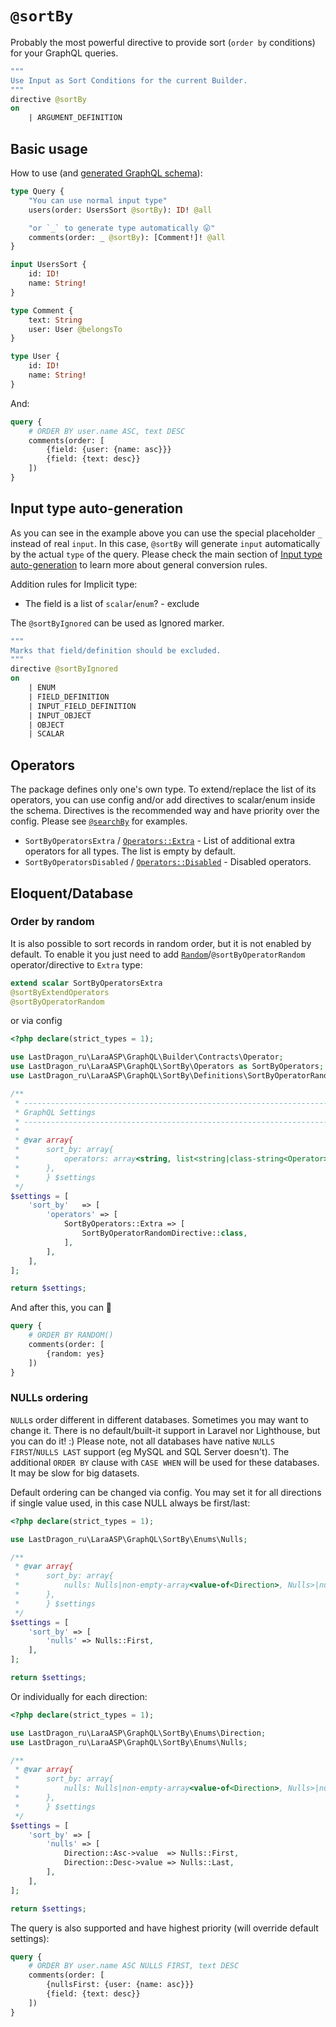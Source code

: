 # `@sortBy`

Probably the most powerful directive to provide sort (`order by` conditions) for your GraphQL queries.

[include:graphql-directive]: @sortBy
[//]: # (start: e2d33c9307e49d5f53ac135415329a0b01b87bd56ea6f0dc6ca4ac9143395ffa)
[//]: # (warning: Generated automatically. Do not edit.)

```graphql
"""
Use Input as Sort Conditions for the current Builder.
"""
directive @sortBy
on
    | ARGUMENT_DEFINITION
```

[//]: # (end: e2d33c9307e49d5f53ac135415329a0b01b87bd56ea6f0dc6ca4ac9143395ffa)

## Basic usage

How to use (and [generated GraphQL schema](../../src/SortBy/Directives/DirectiveTest/Example.expected.graphql)):

[include:example]: ../../src/SortBy/Directives/DirectiveTest/Example.schema.graphql
[//]: # (start: f4e6a88c853cd9b15aa5c3388c1b61148589eddbc18b410b0e846695c5765e4f)
[//]: # (warning: Generated automatically. Do not edit.)

```graphql
type Query {
    "You can use normal input type"
    users(order: UsersSort @sortBy): ID! @all

    "or `_` to generate type automatically 😛"
    comments(order: _ @sortBy): [Comment!]! @all
}

input UsersSort {
    id: ID!
    name: String!
}

type Comment {
    text: String
    user: User @belongsTo
}

type User {
    id: ID!
    name: String!
}
```

[//]: # (end: f4e6a88c853cd9b15aa5c3388c1b61148589eddbc18b410b0e846695c5765e4f)

And:

```graphql
query {
    # ORDER BY user.name ASC, text DESC
    comments(order: [
        {field: {user: {name: asc}}}
        {field: {text: desc}}
    ])
}
```

## Input type auto-generation

As you can see in the example above you can use the special placeholder `_` instead of real `input`. In this case, `@sortBy` will generate `input` automatically by the actual `type` of the query. Please check the main section of [Input type auto-generation](../../README.md#input-type-auto-generation) to learn more about general conversion rules.

Addition rules for Implicit type:

* The field is a list of `scalar`/`enum`? - exclude

The `@sortByIgnored` can be used as Ignored marker.

[include:graphql-directive]: @sortByIgnored
[//]: # (start: a49887f25c9b44ee37b7df8d7fe960d16fcb8a2ddc8681ffad8100c6b4a7462e)
[//]: # (warning: Generated automatically. Do not edit.)

```graphql
"""
Marks that field/definition should be excluded.
"""
directive @sortByIgnored
on
    | ENUM
    | FIELD_DEFINITION
    | INPUT_FIELD_DEFINITION
    | INPUT_OBJECT
    | OBJECT
    | SCALAR
```

[//]: # (end: a49887f25c9b44ee37b7df8d7fe960d16fcb8a2ddc8681ffad8100c6b4a7462e)

## Operators

The package defines only one's own type. To extend/replace the list of its operators, you can use config and/or add directives to scalar/enum inside the schema. Directives is the recommended way and have priority over the config. Please see [`@searchBy`](@searchBy.md#type-operators) for examples.

* `SortByOperatorsExtra` / [`Operators::Extra`](../../src/SortBy/Operators.php) - List of additional extra operators for all types. The list is empty by default.
* `SortByOperatorsDisabled` / [`Operators::Disabled`](../../src/SortBy/Operators.php) - Disabled operators.

## Eloquent/Database

### Order by random

It is also possible to sort records in random order, but it is not enabled by default. To enable it you just need to add [`Random`](../../src/SortBy/Operators/Extra/Random.php)/`@sortByOperatorRandom` operator/directive to `Extra` type:

```graphql
extend scalar SortByOperatorsExtra
@sortByExtendOperators
@sortByOperatorRandom
```

or via config

```php
<?php declare(strict_types = 1);

use LastDragon_ru\LaraASP\GraphQL\Builder\Contracts\Operator;
use LastDragon_ru\LaraASP\GraphQL\SortBy\Operators as SortByOperators;
use LastDragon_ru\LaraASP\GraphQL\SortBy\Definitions\SortByOperatorRandomDirective;

/**
 * -----------------------------------------------------------------------------
 * GraphQL Settings
 * -----------------------------------------------------------------------------
 *
 * @var array{
 *      sort_by: array{
 *          operators: array<string, list<string|class-string<Operator>>>
 *      },
 *      } $settings
 */
$settings = [
    'sort_by'   => [
        'operators' => [
            SortByOperators::Extra => [
                SortByOperatorRandomDirective::class,
            ],
        ],
    ],
];

return $settings;
```

And after this, you can 🎉

```graphql
query {
    # ORDER BY RANDOM()
    comments(order: [
        {random: yes}
    ])
}
```

### NULLs ordering

`NULL`s order different in different databases. Sometimes you may want to change it. There is no default/built-it support in Laravel nor Lighthouse, but you can do it! :) Please note, not all databases have native `NULLS FIRST`/`NULLS LAST` support (eg MySQL and SQL Server doesn't). The additional `ORDER BY` clause with `CASE WHEN` will be used for these databases. It may be slow for big datasets.

Default ordering can be changed via config. You may set it for all directions if single value used, in this case NULL always be first/last:

```php
<?php declare(strict_types = 1);

use LastDragon_ru\LaraASP\GraphQL\SortBy\Enums\Nulls;

/**
 * @var array{
 *      sort_by: array{
 *          nulls: Nulls|non-empty-array<value-of<Direction>, Nulls>|null,
 *      },
 *      } $settings
 */
$settings = [
    'sort_by' => [
        'nulls' => Nulls::First,
    ],
];

return $settings;
```

Or individually for each direction:

```php
<?php declare(strict_types = 1);

use LastDragon_ru\LaraASP\GraphQL\SortBy\Enums\Direction;
use LastDragon_ru\LaraASP\GraphQL\SortBy\Enums\Nulls;

/**
 * @var array{
 *      sort_by: array{
 *          nulls: Nulls|non-empty-array<value-of<Direction>, Nulls>|null,
 *      },
 *      } $settings
 */
$settings = [
    'sort_by' => [
        'nulls' => [
            Direction::Asc->value  => Nulls::First,
            Direction::Desc->value => Nulls::Last,
        ],
    ],
];

return $settings;
```

The query is also supported and have highest priority (will override default settings):

```graphql
query {
    # ORDER BY user.name ASC NULLS FIRST, text DESC
    comments(order: [
        {nullsFirst: {user: {name: asc}}}
        {field: {text: desc}}
    ])
}
```
